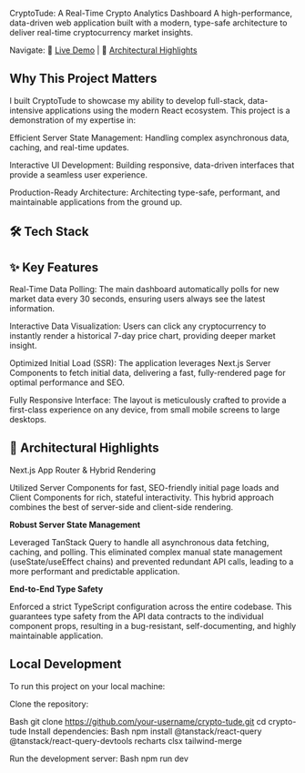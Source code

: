 CryptoTude: A Real-Time Crypto Analytics Dashboard
A high-performance, data-driven web application built with a modern, type-safe architecture to deliver real-time cryptocurrency market insights.

Navigate: 🚀 <a href="https://crypto-tude.vercel.app/" target="_blank">Live Demo</a> | 🧠 [Architectural Highlights](#-architectural-highlights)

## Why This Project Matters

I built CryptoTude to showcase my ability to develop full-stack, data-intensive applications using the modern React ecosystem. This project is a demonstration of my expertise in:

Efficient Server State Management: Handling complex asynchronous data, caching, and real-time updates.

Interactive UI Development: Building responsive, data-driven interfaces that provide a seamless user experience.

Production-Ready Architecture: Architecting type-safe, performant, and maintainable applications from the ground up.

## 🛠️ Tech Stack

## ✨ Key Features

Real-Time Data Polling: The main dashboard automatically polls for new market data every 30 seconds, ensuring users always see the latest information.

Interactive Data Visualization: Users can click any cryptocurrency to instantly render a historical 7-day price chart, providing deeper market insight.

Optimized Initial Load (SSR): The application leverages Next.js Server Components to fetch initial data, delivering a fast, fully-rendered page for optimal performance and SEO.

Fully Responsive Interface: The layout is meticulously crafted to provide a first-class experience on any device, from small mobile screens to large desktops.

## 🧠 Architectural Highlights

Next.js App Router & Hybrid Rendering

Utilized Server Components for fast, SEO-friendly initial page loads and Client Components for rich, stateful interactivity. This hybrid approach combines the best of server-side and client-side rendering.

**Robust Server State Management**

Leveraged TanStack Query to handle all asynchronous data fetching, caching, and polling. This eliminated complex manual state management (useState/useEffect chains) and prevented redundant API calls, leading to a more performant and predictable application.

**End-to-End Type Safety**

Enforced a strict TypeScript configuration across the entire codebase. This guarantees type safety from the API data contracts to the individual component props, resulting in a bug-resistant, self-documenting, and highly maintainable application.

## Local Development

To run this project on your local machine:

Clone the repository:

Bash
git clone https://github.com/your-username/crypto-tude.git
cd crypto-tude
Install dependencies:
Bash
npm install @tanstack/react-query @tanstack/react-query-devtools recharts clsx tailwind-merge

Run the development server:
Bash
npm run dev
